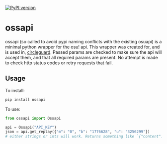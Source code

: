 [![PyPI version](https://badge.fury.io/py/ossapi.svg)](https://pypi.org/project/ossapi/)

# ossapi

ossapi (so called to avoid pypi naming conflicts with the existing osuapi) is a minimal python wrapper for the osu! api. This wrapper was created for, and is used in, [circleguard](https://github.com/circleguard/circleguard). Passed params are checked to make sure the api will accept them, and that all required params are present. No attempt is made to check http status codes or retry requests that fail.

## Usage

To install:

```bash
pip install ossapi
```

To use:

```python
from ossapi import Ossapi

api = Ossapi("API_KEY")
json = api.get_replay({"m": "0", "b": "1776628", "u": "3256299"})
# either strings or ints will work. Returns something like `{"content":"XQAAIA....3fISw=","encoding":"base64"}`
```
